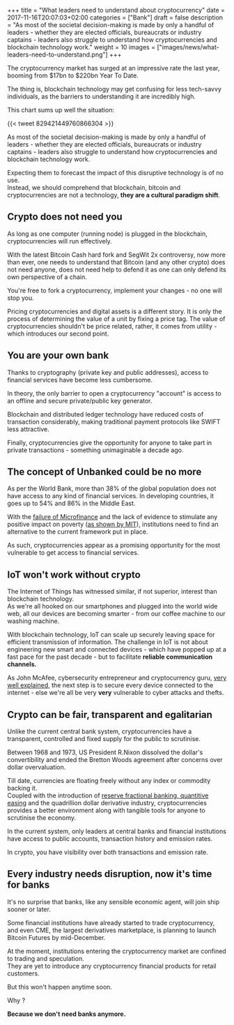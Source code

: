 +++
title = "What leaders need to understand about cryptocurrency"
date = 2017-11-16T20:07:03+02:00
categories = ["Bank"]
draft = false
description = "As most of the societal decision-making is made by only a handful of leaders - whether they are elected officials, bureaucrats or industry captains - leaders also struggle to understand how cryptocurrencies and blockchain technology work."
weight = 10
images = ["images/news/what-leaders-need-to-understand.png"]
+++

The cryptocurrency market has surged at an impressive rate the last year, booming from $17bn to $220bn Year To Date.

The thing is, blockchain technology may get confusing for less tech-savvy individuals, as the barriers to understanding it are incredibly high.

This chart sums up well the situation:

{{< tweet 829421449760866304 >}}

As most of the societal decision-making is made by only a handful of leaders - whether they are elected officials, bureaucrats or industry captains - leaders also struggle to understand how cryptocurrencies and blockchain technology work.

Expecting them to forecast the impact of this disruptive technology is of no use.  
Instead, we should comprehend that blockchain, bitcoin and cryptocurrencies are not a technology, **they are a cultural paradigm shift**.

## Crypto does not need you

As long as one computer (running node) is plugged in the blockchain, cryptocurrencies will run effectively.

With the latest Bitcoin Cash hard fork and SegWit 2x controversy, now more than ever, one needs to understand that Bitcoin (and any other crypto) does not need anyone, does not need help to defend it as one can only defend its own perspective of a chain.

You're free to fork a cryptocurrency, implement your changes - no one will stop you.

Pricing cryptocurrencies and digital assets is a different story. It is only the process of determining the value of a unit by fixing a price tag. 
The value of cryptocurrencies shouldn't be price related, rather, it comes from utility - which introduces our second point.

## You are your own bank

Thanks to cryptography (private key and public addresses), access to financial services have become less cumbersome.

In theory, the only barrier to open a cryptocurrency "account" is access to an offline and secure private/public key generator.

Blockchain and distributed ledger technology have reduced costs of transaction considerably, making traditional payment protocols like SWIFT less attractive.

Finally, cryptocurrencies give the opportunity for anyone to take part in private transactions - something unimaginable a decade ago.

## The concept of Unbanked could be no more

As per the World Bank, more than 38% of the global population does not have access to any kind of financial services.
In developing countries, it goes up to 54% and 86% in the Middle East.

With the [failure of Microfinance](https://hbr.org/2007/09/beware-of-bad-microcredit) and the lack of evidence to stimulate any positive impact on poverty ([as shown by MIT](http://economics.mit.edu/files/5993)), institutions need to find an alternative to the current framework put in place.  

As such, cryptocurrencies appear as a promising opportunity for the most vulnerable to get access to financial services.

## IoT won't work without crypto

The Internet of Things has witnessed similar, if not superior, interest than blockchain technology.  
As we're all hooked on our smartphones and plugged into the world wide web, all our devices are becoming smarter - from our coffee machine to our washing machine.

With blockchain technology, IoT can scale up securely leaving space for efficient transmission of information.
The challenge in IoT is not about engineering new smart and connected devices - which have popped up at a fast pace for the past decade - but to facilitate **reliable communication channels.**

As John McAfee, cybersecurity entrepreneur and cryptocurrency guru, [very well explained](https://www.youtube.com/watch?v=syI9X_uKvUA&list=WL&index=3), the next step is to secure every device connected to the internet - else we're all be very **very** vulnerable to cyber attacks and thefts.

## Crypto can be fair, transparent and egalitarian

Unlike the current central bank system, cryptocurrencies have a transparent, controlled and fixed supply for the public to scrutinise.

Between 1968 and 1973, US President R.Nixon dissolved the dollar's convertibility and ended the Bretton Woods agreement after concerns over dollar overvaluation. 

Till date, currencies are floating freely without any index or commodity backing it.  
Coupled with the introduction of [reserve fractional banking, quantitive easing](../bank-monetary-policy/) and the quadrillion dollar derivative industry, cryptocurrencies provides a better environment along with tangible tools for anyone to scrutinise the economy.

In the current system, only leaders at central banks and financial institutions have access to public accounts, transaction history and emission rates.

In crypto, you have visibility over both transactions and emission rate.


## Every industry needs disruption, now it's time for banks

It's no surprise that banks, like any sensible economic agent, will join ship sooner or later.

Some financial institutions have already started to trade cryptocurrency, and even CME, the largest derivatives marketplace, is planning to launch Bitcoin Futures by mid-December. 

At the moment, institutions entering the cryptocurrency market are confined to trading and speculation.  
They are yet to introduce any cryptocurrency financial products for retail customers.

But this won't happen anytime soon. 

Why ?

**Because we don't need banks anymore.**



